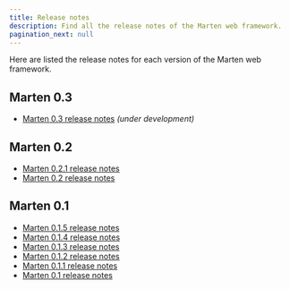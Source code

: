 ```yaml
---
title: Release notes
description: Find all the release notes of the Marten web framework.
pagination_next: null
---
```


Here are listed the release notes for each version of the Marten web framework.

## Marten 0.3

* [Marten 0.3 release notes](./release-notes/0.3) _(under development)_

## Marten 0.2

* [Marten 0.2.1 release notes](./release-notes/0.2.1)
* [Marten 0.2 release notes](./release-notes/0.2)

## Marten 0.1

* [Marten 0.1.5 release notes](./release-notes/0.1.5)
* [Marten 0.1.4 release notes](./release-notes/0.1.4)
* [Marten 0.1.3 release notes](./release-notes/0.1.3)
* [Marten 0.1.2 release notes](./release-notes/0.1.2)
* [Marten 0.1.1 release notes](./release-notes/0.1.1)
* [Marten 0.1 release notes](./release-notes/0.1)
